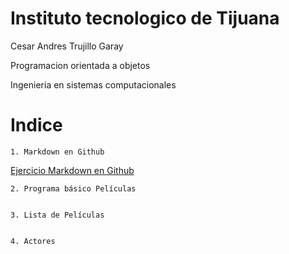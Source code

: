 # Instituto tecnologico de Tijuana

Cesar Andres Trujillo Garay

Programacion orientada a objetos

Ingenieria en sistemas computacionales

# Indice
    1. Markdown en Github 
    
[Ejercicio Markdown en Github](Setup/README.md)

    2. Programa básico Películas


    3. Lista de Películas


    4. Actores 